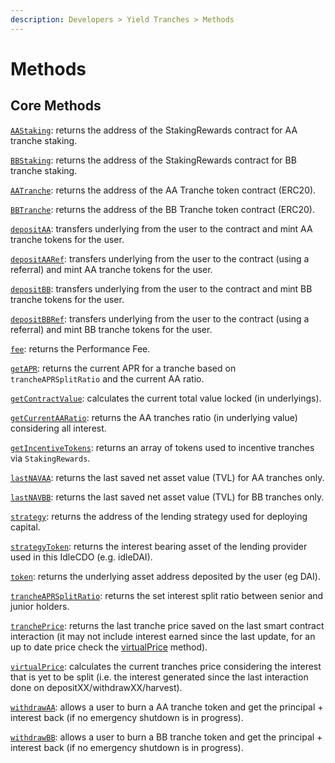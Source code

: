 ```yaml
---
description: Developers > Yield Tranches > Methods
---
```


# Methods

## Core Methods

[`AAStaking`](aastaking.md): returns the address of the StakingRewards contract for AA tranche staking.

[`BBStaking`](bbstaking.md): returns the address of the StakingRewards contract for BB tranche staking.

[`AATranche`](aatranche.md): returns the address of the AA Tranche token contract (ERC20).

[`BBTranche`](bbtranche.md): returns the address of the BB Tranche token contract (ERC20).

[`depositAA`](depositaa.md): transfers underlying from the user to the contract and mint AA tranche tokens for the user.

[`depositAARef`](depositaaref.md): transfers underlying from the user to the contract (using a referral) and mint AA tranche tokens for the user.

[`depositBB`](depositbb.md): transfers underlying from the user to the contract and mint BB tranche tokens for the user.

[`depositBBRef`](depositbbref.md): transfers underlying from the user to the contract (using a referral) and mint BB tranche tokens for the user.

[`fee`](fee.md): returns the Performance Fee.

[`getAPR`](getapr.md): returns the current APR for a tranche based on `trancheAPRSplitRatio` and the current AA ratio.

[`getContractValue`](getcontractvalue.md): calculates the current total value locked (in underlyings).

[`getCurrentAARatio`](getcurrentaaratio.md): returns the AA tranches ratio (in underlying value) considering all interest.

[`getIncentiveTokens`](getincentivetokens.md): returns an array of tokens used to incentive tranches via `StakingRewards`.

[`lastNAVAA`](lastnavaa.md): returns the last saved net asset value (TVL) for AA tranches only.

[`lastNAVBB`](lastnavbb.md): returns the last saved net asset value (TVL) for BB tranches only.

[`strategy`](strategy.md): returns the address of the lending strategy used for deploying capital.

[`strategyToken`](strategytoken.md): returns the interest bearing asset of the lending provider used in this IdleCDO (e.g. idleDAI).

[`token`](token.md): returns the underlying asset address deposited by the user (eg DAI).

[`trancheAPRSplitRatio`](trancheaprsplitratio.md): returns the set interest split ratio between senior and junior holders.

[`tranchePrice`](trancheprice.md): returns the last tranche price saved on the last smart contract interaction (it may not include interest earned since the last update, for an up to date price check the [virtualPrice](virtualprice.md) method).

[`virtualPrice`](virtualprice.md):  calculates the current tranches price considering the interest that is yet to be split (i.e. the interest generated since the last interaction done on depositXX/withdrawXX/harvest).

[`withdrawAA`](withdrawaa.md): allows a user to burn a AA tranche token and get the principal + interest back (if no emergency shutdown is in progress).

[`withdrawBB`](withdrawbb.md): allows a user to burn a BB tranche token and get the principal + interest back (if no emergency shutdown is in progress).
